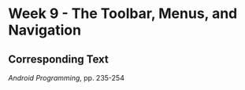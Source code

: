 # Week 9 - The Toolbar, Menus, and Navigation

## Corresponding Text
*Android Programming*, pp. 235-254
